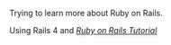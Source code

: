 Trying to learn more about Ruby on Rails.

Using Rails 4 and [*Ruby on Rails Tutorial*](http://railstutorial.org/)